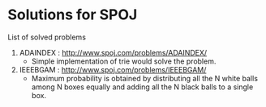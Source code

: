 # Solutions for SPOJ

List of solved problems
1. ADAINDEX : http://www.spoj.com/problems/ADAINDEX/
    - Simple implementation of trie would solve the problem.
2. IEEEBGAM : http://www.spoj.com/problems/IEEEBGAM/
    - Maximum probability is obtained by distributing all the N white balls among N boxes equally and adding all the N black balls to a single box.
